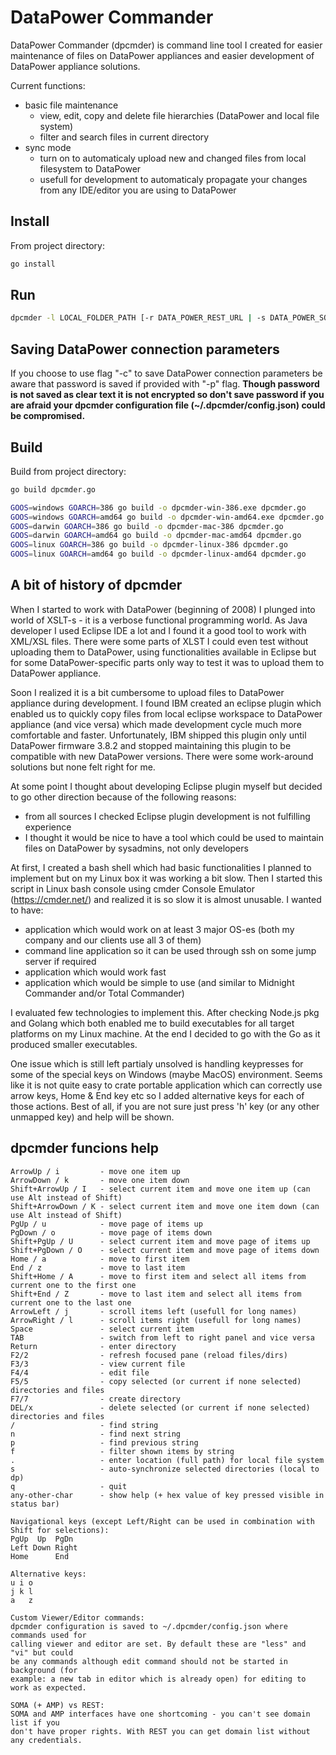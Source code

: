 # DataPower Commander

DataPower Commander (dpcmder) is command line tool I created for easier maintenance
of files on DataPower appliances and easier development of DataPower appliance solutions.

Current functions:
- basic file maintenance
  - view, edit, copy and delete file hierarchies (DataPower and local file system)
  - filter and search files in current directory
- sync mode
  - turn on to automaticaly upload new and changed files from local filesystem to DataPower
  - usefull for development to automaticaly propagate your changes from any IDE/editor you are using to DataPower

## Install

From project directory:
```bash
go install
```

## Run

```bash
dpcmder -l LOCAL_FOLDER_PATH [-r DATA_POWER_REST_URL | -s DATA_POWER_SOMA_AMP_URL] [-u USERNAME] [-p PASSWORD] [-d DP_DOMAIN] [-x PROXY_SERVER] [-c DP_CONFIG_NAME] [-debug]
```

## Saving DataPower connection parameters

If you choose to use flag "-c" to save DataPower connection parameters be aware
that password is saved if provided with "-p" flag. **Though password is not saved
as clear text it is not encrypted so don't save password if you are afraid
your dpcmder configuration file (~/.dpcmder/config.json) could be compromised.**

## Build

Build from project directory:

```sh
go build dpcmder.go

GOOS=windows GOARCH=386 go build -o dpcmder-win-386.exe dpcmder.go
GOOS=windows GOARCH=amd64 go build -o dpcmder-win-amd64.exe dpcmder.go
GOOS=darwin GOARCH=386 go build -o dpcmder-mac-386 dpcmder.go
GOOS=darwin GOARCH=amd64 go build -o dpcmder-mac-amd64 dpcmder.go
GOOS=linux GOARCH=386 go build -o dpcmder-linux-386 dpcmder.go
GOOS=linux GOARCH=amd64 go build -o dpcmder-linux-amd64 dpcmder.go
```

## A bit of history of dpcmder

When I started to work with DataPower (beginning of 2008) I plunged into world
of XSLT-s - it is a verbose functional programming world. As Java developer I
used Eclipse IDE a lot and I found it a good tool to work with XML/XSL files.
There were some parts of XLST I could even test without uploading them to DataPower,
using functionalities available in Eclipse but for some DataPower-specific parts
only way to test it was to upload them to DataPower appliance.

Soon I realized it is a bit cumbersome to upload files to DataPower appliance
during development. I found IBM created an eclipse plugin which enabled us to
quickly copy files from local eclipse workspace to DataPower appliance
(and vice versa) which made development cycle much more comfortable and faster.
Unfortunately, IBM shipped this plugin only until DataPower firmware 3.8.2 and
stopped maintaining this plugin to be compatible with new DataPower versions.
There were some work-around solutions but none felt right for me.

At some point I thought about developing Eclipse plugin myself but decided to go
other direction because of the following reasons:
- from all sources I checked Eclipse plugin development is not fulfilling experience
- I thought it would be nice to have a tool which could be used to maintain files on DataPower by sysadmins, not only developers

At first, I created a bash shell which had basic functionalities I planned to
implement but on my Linux box it was working a bit slow. Then I started this
script in Linux bash console using cmder Console Emulator (https://cmder.net/)
and realized it is so slow it is almost unusable. I wanted to have:
- application which would work on at least 3 major OS-es (both my company and our clients use all 3 of them)
- command line application so it can be used through ssh on some jump server if required
- application which would work fast
- application which would be simple to use (and similar to Midnight Commander and/or Total Commander)

I evaluated few technologies to implement this. After checking Node.js pkg and
Golang which both enabled me to build executables for all target platforms on my
Linux machine. At the end I decided to go with the Go as it produced smaller executables.

One issue which is still left partialy unsolved is handling keypresses for some
of the special keys on Windows (maybe MacOS) environment. Seems like it is not
quite easy to crate portable application which can correctly use arrow keys,
Home & End key etc so I added alternative keys for each of those actions. Best
of all, if you are not sure just press 'h' key (or any other unmapped key) and
help will be shown.


## dpcmder funcions help

```
ArrowUp / i         - move one item up
ArrowDown / k       - move one item down
Shift+ArrowUp / I   - select current item and move one item up (can use Alt instead of Shift)
Shift+ArrowDown / K - select current item and move one item down (can use Alt instead of Shift)
PgUp / u            - move page of items up
PgDown / o          - move page of items down
Shift+PgUp / U      - select current item and move page of items up
Shift+PgDown / O    - select current item and move page of items down
Home / a            - move to first item
End / z             - move to last item
Shift+Home / A      - move to first item and select all items from current one to the first one
Shift+End / Z       - move to last item and select all items from current one to the last one
ArrowLeft / j       - scroll items left (usefull for long names)
ArrowRight / l      - scroll items right (usefull for long names)
Space               - select current item
TAB                 - switch from left to right panel and vice versa
Return              - enter directory
F2/2                - refresh focused pane (reload files/dirs)
F3/3                - view current file
F4/4                - edit file
F5/5                - copy selected (or current if none selected) directories and files
F7/7                - create directory
DEL/x               - delete selected (or current if none selected) directories and files
/                   - find string
n                   - find next string
p                   - find previous string
f                   - filter shown items by string
.                   - enter location (full path) for local file system
s                   - auto-synchronize selected directories (local to dp)
q                   - quit
any-other-char      - show help (+ hex value of key pressed visible in status bar)

Navigational keys (except Left/Right can be used in combination with Shift for selections):
PgUp  Up  PgDn
Left Down Right
Home      End

Alternative keys:
u i o
j k l
a   z

Custom Viewer/Editor commands:
dpcmder configuration is saved to ~/.dpcmder/config.json where commands used for
calling viewer and editor are set. By default these are "less" and "vi" but could
be any commands although edit command should not be started in background (for
example: a new tab in editor which is already open) for editing to work as expected.

SOMA (+ AMP) vs REST:
SOMA and AMP interfaces have one shortcoming - you can't see domain list if you
don't have proper rights. With REST you can get domain list without any credentials.
```
